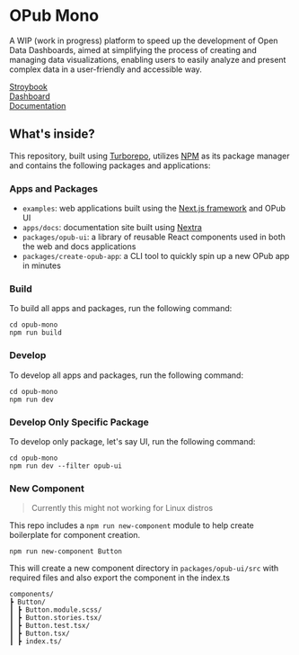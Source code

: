 # OPub Mono

A WIP (work in progress) platform to speed up the development of Open Data Dashboards, aimed at simplifying the process of creating and managing data visualizations, enabling users to easily analyze and present complex data in a user-friendly and accessible way.

[Stroybook](https://main--64004009fa0a900a3197549c.chromatic.com/) <br>
[Dashboard](https://data-exchange.vercel.app/dashboard) <br>
[Documentation](https://opub-docs.netlify.app)

## What's inside?

This repository, built using [Turborepo](https://github.com/vercel/turbo), utilizes [NPM](https://www.npmjs.com/) as its package manager and contains the following packages and applications:

### Apps and Packages

- `examples`: web applications built using the [Next.js framework](https://github.com/vercel/next.js/) and OPub UI
- `apps/docs`: documentation site built using [Nextra](https://github.com/shuding/nextra)
- `packages/opub-ui`: a library of reusable React components used in both the web and docs applications
- `packages/create-opub-app`: a CLI tool to quickly spin up a new OPub app in minutes

### Build

To build all apps and packages, run the following command:

```
cd opub-mono
npm run build
```

### Develop

To develop all apps and packages, run the following command:

```
cd opub-mono
npm run dev
```

### Develop Only Specific Package

To develop only package, let's say UI, run the following command:

```
cd opub-mono
npm run dev --filter opub-ui
```

### New Component

> Currently this might not working for Linux distros

This repo includes a `npm run new-component` module to help create boilerplate for component creation.

```
npm run new-component Button
```

This will create a new component directory in `packages/opub-ui/src` with required files and also export the component in the index.ts

```
components/
┣ Button/
┃ ┣ Button.module.scss/
┃ ┣ Button.stories.tsx/
┃ ┣ Button.test.tsx/
┃ ┣ Button.tsx/
┃ ┣ index.ts/
```
